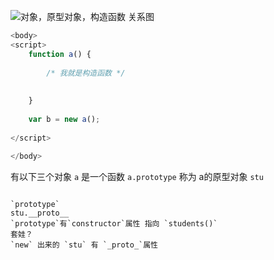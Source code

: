 ![对象，原型对象，构造函数 关系图](http://zpengg.oss-cn-shenzhen.aliyuncs.com/img/1606288145da11db.png)

```js
<body>
<script>
    function a() {
 
        /* 我就是构造函数 */
 
 
    }
 
    var b = new a();
 
</script>
 
</body>
```

有以下三个对象
`a` 是一个函数
`a.prototype` 称为 a的原型对象
`stu`

```

`prototype`
stu.__proto__
`prototype`有`constructor`属性 指向 `students()`
套娃？
`new` 出来的 `stu` 有 `_proto_`属性
 
 
```
